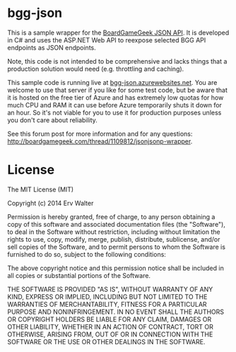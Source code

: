 bgg-json
========

This is a sample wrapper for the [BoardGameGeek JSON API](http://boardgamegeek.com/wiki/page/BGG_XML_API2).  It is developed in C# and uses the ASP.NET Web API to reexpose selected BGG API endpoints as JSON endpoints.

Note, this code is not intended to be comprehensive and lacks things that a production solution would need (e.g. throttling and caching).

This sample code is running live at [bgg-json.azurewebsites.net](http://bgg-json.azurewebsites.net/). You are welcome to use that server if you like for some test code, but be aware that it is hosted on the free tier of Azure and has extremely low quotas for how much CPU and RAM it can use before Azure temporarily shuts it down for an hour.  So it's not viable for you to use it for production purposes unless you don't care about reliability.

See this forum post for more information and for any questions: <http://boardgamegeek.com/thread/1109812/jsonjsonp-wrapper>.

License
========

The MIT License (MIT)

Copyright (c) 2014 Erv Walter

Permission is hereby granted, free of charge, to any person obtaining a copy
of this software and associated documentation files (the "Software"), to deal
in the Software without restriction, including without limitation the rights
to use, copy, modify, merge, publish, distribute, sublicense, and/or sell
copies of the Software, and to permit persons to whom the Software is
furnished to do so, subject to the following conditions:

The above copyright notice and this permission notice shall be included in
all copies or substantial portions of the Software.

THE SOFTWARE IS PROVIDED "AS IS", WITHOUT WARRANTY OF ANY KIND, EXPRESS OR
IMPLIED, INCLUDING BUT NOT LIMITED TO THE WARRANTIES OF MERCHANTABILITY,
FITNESS FOR A PARTICULAR PURPOSE AND NONINFRINGEMENT. IN NO EVENT SHALL THE
AUTHORS OR COPYRIGHT HOLDERS BE LIABLE FOR ANY CLAIM, DAMAGES OR OTHER
LIABILITY, WHETHER IN AN ACTION OF CONTRACT, TORT OR OTHERWISE, ARISING FROM,
OUT OF OR IN CONNECTION WITH THE SOFTWARE OR THE USE OR OTHER DEALINGS IN
THE SOFTWARE.
